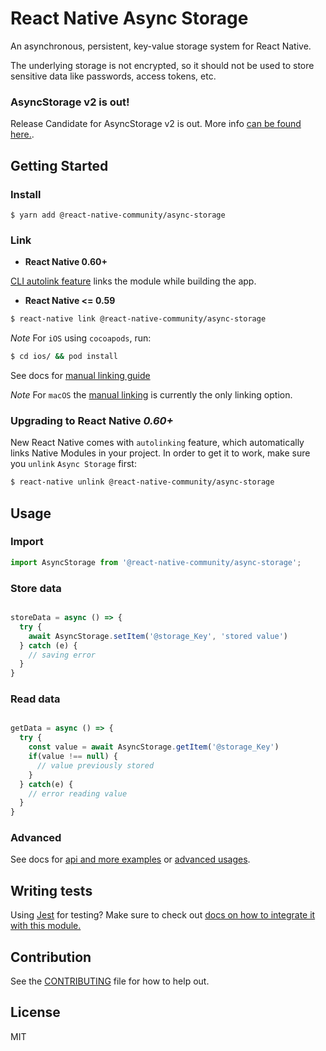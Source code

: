 # React Native Async Storage

An asynchronous, persistent, key-value storage system for React Native.

The underlying storage is not encrypted, so it should not be used to store sensitive data like passwords, access tokens, etc.

### AsyncStorage v2 is out!

Release Candidate for AsyncStorage v2 is out. More info [can be found here.](https://git.io/JeSSQ).

## Getting Started


### Install

```
$ yarn add @react-native-community/async-storage
```

### Link

- **React Native 0.60+**


[CLI autolink feature](https://github.com/react-native-community/cli/blob/master/docs/autolinking.md) links the module while building the app. 


- **React Native <= 0.59**


```bash
$ react-native link @react-native-community/async-storage
```


*Note* For `iOS` using `cocoapods`, run:

```bash
$ cd ios/ && pod install
```

See docs for [manual linking guide](docs/Linking.md)

*Note* For `macOS` the [manual linking](docs/Linking.md) is currently the only linking option.

### **Upgrading to React Native *0.60+*** 
 
New React Native comes with `autolinking` feature, which automatically links Native Modules in your project.
In order to get it to work, make sure you `unlink` `Async Storage` first:

```bash
$ react-native unlink @react-native-community/async-storage
```


## Usage

### Import

```js
import AsyncStorage from '@react-native-community/async-storage';
```

### Store data
```jsx

storeData = async () => {
  try {
    await AsyncStorage.setItem('@storage_Key', 'stored value')
  } catch (e) {
    // saving error
  }
}

```

### Read data
```jsx

getData = async () => {
  try {
    const value = await AsyncStorage.getItem('@storage_Key')
    if(value !== null) {
      // value previously stored
    }
  } catch(e) {
    // error reading value
  }
}

```
### Advanced
See docs for [api and more examples](docs/API.md) or [advanced usages](docs/advanced).

## Writing tests

Using [Jest](https://jestjs.io/) for testing? Make sure to check out [docs on how to integrate it with this module.](./docs/Jest-integration.md)

## Contribution

See the [CONTRIBUTING](CONTRIBUTING.md) file for how to help out.

## License

MIT
